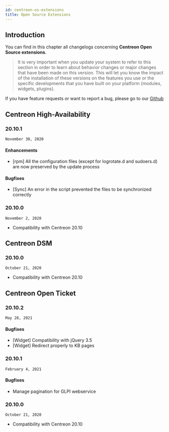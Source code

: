 ```yaml
---
id: centreon-os-extensions
title: Open Source Extensions
---
```


## Introduction

You can find in this chapter all changelogs concerning **Centreon Open Source
extensions**.

> It is very important when you update your system to refer to this
> section in order to learn about behavior changes or major changes that
> have been made on this version. This will let you know the impact of
> the installation of these versions on the features you use or the
> specific developments that you have built on your platform (modules,
> widgets, plugins).

If you have feature requests or want to report a bug, please go to our
[Github](https://github.com/centreon/centreon/issues/new/choose)

## Centreon High-Availability

### 20.10.1

`November 30, 2020`

#### Enhancements

- [rpm] All the configuration files (except for logrotate.d and sudoers.d)
  are now preserved by the update process

#### Bugfixes

- [Sync] An error in the script prevented the files to be synchronized
  correctly

### 20.10.0

`November 2, 2020`

- Compatibility with Centreon 20.10

## Centreon DSM

### 20.10.0

`October 21, 2020`

- Compatibility with Centreon 20.10

## Centreon Open Ticket

### 20.10.2

`May 28, 2021`

#### Bugfixes

- [Widget] Compatibility with jQuery 3.5
- [Widget] Redirect properly to KB pages

### 20.10.1

`February 4, 2021`

#### Bugfixes

- Manage pagination for GLPI webservice

### 20.10.0

`October 21, 2020`

- Compatibility with Centreon 20.10
